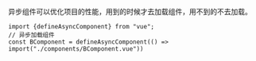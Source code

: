 异步组件可以优化项目的性能，用到的时候才去加载组件，用不到的不去加载。

```vue
import {defineAsyncComponent} from "vue";
// 异步加载组件
const BComponent = defineAsyncComponent(() => import("./components/BComponent.vue"))
```